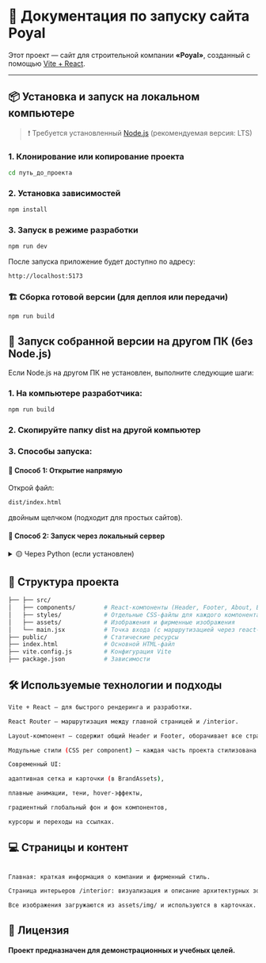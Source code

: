 # 📘 Документация по запуску сайта Poyal

Этот проект —  сайт для строительной компании **«Poyal»**, созданный с помощью [Vite + React](https://vitejs.dev/).

---

## 📦 Установка и запуск на локальном компьютере

> ❗ Требуется установленный [Node.js](https://nodejs.org/) (рекомендуемая версия: LTS)

### 1. Клонирование или копирование проекта

```bash
cd путь_до_проекта
```

### 2. Установка зависимостей

```bash
npm install
```
### 3. Запуск в режиме разработки

```bash
npm run dev
```
После запуска приложение будет доступно по адресу:

```bash
http://localhost:5173
```

### 🏗 Сборка готовой версии (для деплоя или передачи)

```bash
npm run build
```

## 📁 Запуск собранной версии на другом ПК (без Node.js)
Если Node.js на другом ПК не установлен, выполните следующие шаги:

### 1. На компьютере разработчика:
```bash
npm run build

```
### 2. Скопируйте папку dist на другой компьютер
### 3. Способы запуска:
#### 🔹 Способ 1: Открытие напрямую
Открой файл:
```bash
dist/index.html
```
двойным щелчком (подходит для простых сайтов).

#### 🔹 Способ 2: Запуск через локальный сервер
<details> <summary>🟡 Через Python (если установлен)</summary>

```bash
cd dist
python -m http.server 8000
```

Затем в браузере перейдите по адресу:

```bash
http://localhost:8000
```

</details>

## 🧱 Структура проекта

```bash
├── ├── src/
│   ├── components/        # React-компоненты (Header, Footer, About, BrandAssets, InteriorDesign, Layout и т.д.)
│   ├── styles/            # Отдельные CSS-файлы для каждого компонента + style.css
│   ├── assets/            # Изображения и фирменные изображения
│   └── main.jsx           # Точка входа (с маршрутизацией через react-router-dom)
├── public/                # Статические ресурсы
├── index.html             # Основной HTML-файл
├── vite.config.js         # Конфигурация Vite
├── package.json           # Зависимости

```

## 🛠️ Используемые технологии и подходы

```bash
Vite + React — для быстрого рендеринга и разработки.

React Router — маршрутизация между главной страницей и /interior.

Layout-компонент — содержит общий Header и Footer, оборачивает все страницы.

Модульные стили (CSS per component) — каждая часть проекта стилизована отдельно.

Современный UI:

адаптивная сетка и карточки (в BrandAssets),

плавные анимации, тени, hover-эффекты,

градиентный глобальный фон и фон компонентов,

курсоры и переходы на ссылках.

```
## 💻 Страницы и контент

```bash

Главная: краткая информация о компании и фирменный стиль.

Страница интерьеров /interior: визуализация и описание архитектурных зон (зал ожидания, кафетерий, переговорная и т.д.)

Все изображения загружаются из assets/img/ и используются в карточках.

```


## 📝 Лицензия
#### Проект предназначен для демонстрационных и учебных целей.